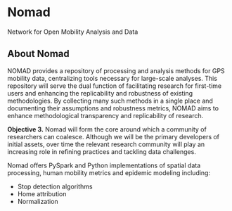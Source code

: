 # Nomad
Network for Open Mobility Analysis and Data

## About Nomad
NOMAD provides a repository of processing and analysis methods for GPS mobility data, centralizing tools necessary for large-scale analyses. This repository will serve the dual function of facilitating research for first-time users and enhancing the replicability and robustness of existing methodologies. By collecting many such methods in a single place and documenting their assumptions and robustness metrics, NOMAD aims to enhance methodological transparency and replicability of research.

**Objective 3.** Nomad will form the core around which a community of researchers can coalesce. Although we will be the primary developers of initial assets, over time the relevant research community will play an increasing role in refining practices and tackling data challenges.

Nomad offers PySpark and Python implementations of spatial data processing, human mobility metrics and epidemic modeling including:
* Stop detection algorithms
* Home attribution
* Normalization
